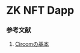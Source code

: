 # ZK NFT Dapp

### 参考文献
1. [Circomの基本](https://scrapbox.io/bitpickers/Circom%E3%81%AE%E5%9F%BA%E6%9C%AC)